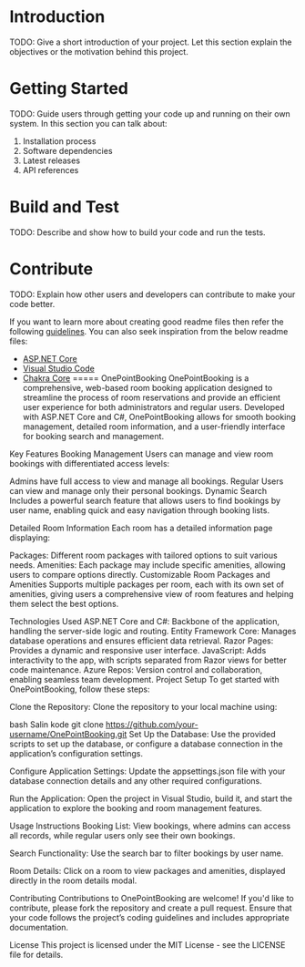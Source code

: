 # Introduction 
TODO: Give a short introduction of your project. Let this section explain the objectives or the motivation behind this project. 

# Getting Started
TODO: Guide users through getting your code up and running on their own system. In this section you can talk about:
1.	Installation process
2.	Software dependencies
3.	Latest releases
4.	API references

# Build and Test
TODO: Describe and show how to build your code and run the tests. 

# Contribute
TODO: Explain how other users and developers can contribute to make your code better. 

If you want to learn more about creating good readme files then refer the following [guidelines](https://docs.microsoft.com/en-us/azure/devops/repos/git/create-a-readme?view=azure-devops). You can also seek inspiration from the below readme files:
- [ASP.NET Core](https://github.com/aspnet/Home)
- [Visual Studio Code](https://github.com/Microsoft/vscode)
- [Chakra Core](https://github.com/Microsoft/ChakraCore)
=====
OnePointBooking
OnePointBooking is a comprehensive, web-based room booking application designed to streamline the process of room reservations and provide an efficient user experience for both administrators and regular users. Developed with ASP.NET Core and C#, OnePointBooking allows for smooth booking management, detailed room information, and a user-friendly interface for booking search and management.

Key Features
Booking Management
Users can manage and view room bookings with differentiated access levels:

Admins have full access to view and manage all bookings.
Regular Users can view and manage only their personal bookings.
Dynamic Search
Includes a powerful search feature that allows users to find bookings by user name, enabling quick and easy navigation through booking lists.

Detailed Room Information
Each room has a detailed information page displaying:

Packages: Different room packages with tailored options to suit various needs.
Amenities: Each package may include specific amenities, allowing users to compare options directly.
Customizable Room Packages and Amenities
Supports multiple packages per room, each with its own set of amenities, giving users a comprehensive view of room features and helping them select the best options.

Technologies Used
ASP.NET Core and C#: Backbone of the application, handling the server-side logic and routing.
Entity Framework Core: Manages database operations and ensures efficient data retrieval.
Razor Pages: Provides a dynamic and responsive user interface.
JavaScript: Adds interactivity to the app, with scripts separated from Razor views for better code maintenance.
Azure Repos: Version control and collaboration, enabling seamless team development.
Project Setup
To get started with OnePointBooking, follow these steps:

Clone the Repository:
Clone the repository to your local machine using:

bash
Salin kode
git clone https://github.com/your-username/OnePointBooking.git
Set Up the Database:
Use the provided scripts to set up the database, or configure a database connection in the application’s configuration settings.

Configure Application Settings:
Update the appsettings.json file with your database connection details and any other required configurations.

Run the Application:
Open the project in Visual Studio, build it, and start the application to explore the booking and room management features.

Usage Instructions
Booking List:
View bookings, where admins can access all records, while regular users only see their own bookings.

Search Functionality:
Use the search bar to filter bookings by user name.

Room Details:
Click on a room to view packages and amenities, displayed directly in the room details modal.

Contributing
Contributions to OnePointBooking are welcome! If you'd like to contribute, please fork the repository and create a pull request. Ensure that your code follows the project’s coding guidelines and includes appropriate documentation.

License
This project is licensed under the MIT License - see the LICENSE file for details.
